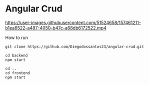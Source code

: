 # Angular Crud

https://user-images.githubusercontent.com/51524658/157461211-b1ea6522-a487-4050-b47c-a68db6172522.mp4

How to run

```console
git clone https://github.com/Diegodossantos23/angular-crud.git 
```
```console
cd backend
npm start
```

```console
cd ..
cd frontend
npm start
```


